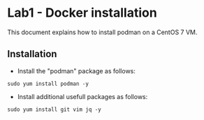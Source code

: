 # Lab1 - Docker installation
This document explains how to install podman on a CentOS 7 VM.

## Installation
- Install the "podman" package as follows:

```
sudo yum install podman -y
```

- Install additional usefull packages as follows:

```
sudo yum install git vim jq -y
```
